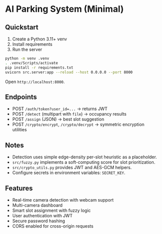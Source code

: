 # AI Parking System (Minimal)

## Quickstart

1. Create a Python 3.11+ venv
2. Install requirements
3. Run the server

```bash
python -m venv .venv
. .venv/Scripts/activate
pip install -r requirements.txt
uvicorn src.server:app --reload --host 0.0.0.0 --port 8000
```

Open `http://localhost:8000`.

## Endpoints
- POST `/auth/token?user_id=...` → returns JWT
- POST `/detect` (multipart with `file`) → occupancy results
- POST `/assign` (JSON) → best slot suggestion
- POST `/crypto/encrypt`, `/crypto/decrypt` → symmetric encryption utilities

## Notes
- Detection uses simple edge-density per-slot heuristic as a placeholder.
- `src/fuzzy.py` implements a soft-computing score for slot prioritization.
- `src/crypto_utils.py` provides JWT and AES-GCM helpers.
- Configure secrets in environment variables: `SECRET_KEY`.

## Features
- Real-time camera detection with webcam support
- Multi-camera dashboard
- Smart slot assignment with fuzzy logic
- User authentication with JWT
- Secure password hashing
- CORS enabled for cross-origin requests